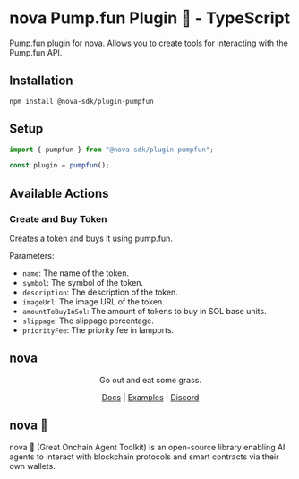 # nova Pump.fun Plugin 🐐 - TypeScript

Pump.fun plugin for nova. Allows you to create tools for interacting with the Pump.fun API.

## Installation
```
npm install @nova-sdk/plugin-pumpfun
```

## Setup

```typescript
import { pumpfun } from "@nova-sdk/plugin-pumpfun";

const plugin = pumpfun();
```

## Available Actions

### Create and Buy Token
Creates a token and buys it using pump.fun.

Parameters:
- `name`: The name of the token.
- `symbol`: The symbol of the token.
- `description`: The description of the token.
- `imageUrl`: The image URL of the token.
- `amountToBuyInSol`: The amount of tokens to buy in SOL base units.
- `slippage`: The slippage percentage.
- `priorityFee`: The priority fee in lamports.

## nova

<div align="center">
Go out and eat some grass.

[Docs](https://ohmynova.dev) | [Examples](https://github.com/nova-sdk/nova/tree/main/typescript/examples) | [Discord](https://discord.gg/nova-sdk)</div>

## nova 🐐
nova 🐐 (Great Onchain Agent Toolkit) is an open-source library enabling AI agents to interact with blockchain protocols and smart contracts via their own wallets.
